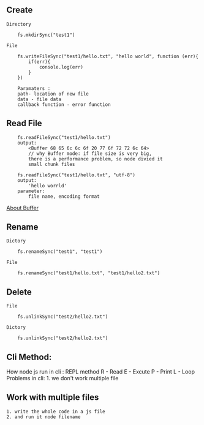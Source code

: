 ## Create
    Directory
```
    fs.mkdirSync("test1")
```
    File
```
    fs.writeFileSync("test1/hello.txt", "hello world", function (err){
        if(err){
            console.log(err)
        }
    })

    Paramaters :
    path- location of new file
    data - file data
    callback function - error function 
```

## Read File
```
    fs.readFileSync("test1/hello.txt")
    output:
        <Buffer 68 65 6c 6c 6f 20 77 6f 72 72 6c 64>
        // why Buffer mode: if file size is very big,
        there is a performance problem, so node divied it
        small chunk files
    
    fs.readFileSync("test1/hello.txt", "utf-8")
    output:
        'hello worrld'
    parameter:
        file name, encoding format
```
[About Buffer](https://nodejs.org/en/knowledge/advanced/buffers/how-to-use-buffers/)

## Rename 
    Dictory
```
    fs.renameSync("test1", "test1")
```
    File
```
    fs.renameSync("test1/hello.txt", "test1/hello2.txt")
```

## Delete
    File
```
    fs.unlinkSync("test2/hello2.txt")
```
    Dictory
```
    fs.unlinkSync("test2/hello2.txt")
```
## Cli Method: 
How node js run in cli :
    REPL method
        R - Read
        E - Excute
        P - Print
        L - Loop
Problems in cli:
    1. we don't work multiple file

## Work with multiple files
    1. write the whole code in a js file
    2. and run it node filename
